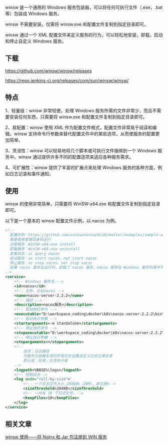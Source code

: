 winsw 是一个通用的 Windows 服务包装器，可以将任何可执行文件（.exe，.bat 等）包装成 Windows 服务。

winsw 不需要安装，仅需将 winsw.exe 和配置文件复制到指定目录即可。

winsw 通过一个 XML 配置文件来定义服务的行为，可以轻松地安装，卸载，启动和停止自定义 Windows 服务。

<!--more-->

## 下载

https://github.com/winsw/winsw/releases

https://repo.jenkins-ci.org/releases/com/sun/winsw/winsw/

## 特点

1、轻量级：winsw 非常轻便，处理 Windows 服务所需的文件非常少，而且不需要安装任何东西，只需要将 winsw.exe 和配置文件复制到指定目录即可。

2、易配置：winsw 使用 XML 作为配置文件格式，配置文件非常易于阅读和编辑。winsw 支持命令行参数来替代配置文件中的某些选项，从而使服务的配置更加简单。

3、灵活性：winsw 可以轻易地将几个脚本或可执行文件捆绑到一个 Windows 服务中。winsw 通过提供许多不同的配置选项来适应各种服务需求。

4、可扩展性：winsw 提供了丰富的扩展点来处理 Windows 服务的各种方面，例如日志记录和事件通知。

## 使用

winsw 的使用非常简单，只需要将 WinSW-x64.exe 和配置文件复制到指定目录即可。

以下是一个基本的 winsw 配置文件示例，以 nacos 为例。

```xml
<!--
  配置示例：https://github.com/winsw/winsw/blob/master/examples/sample-allOptions.xml
  需要使用管理员身份运行
  注册服务：WinSW-x64.exe install
  卸载服务：WinSW-x64.exe uninstall
  查看状态：sc query nacos
  启动服务：sc start nacos、net start nacos
  停止服务：sc stop nacos、net stop nacos
  如果 nacos 服务在运行时，卸载了 nacos 服务，nacos 服务在 Windows 服务列表中不会消失，消失时间为服务停止后
-->
<service>
    <!-- Windows 服务名 -->
    <id>nacos</id>
    <!-- 名称，比如nacos -->
    <name>nacos-server-2.2.2</name>
    <!-- 描述 -->
    <description>nacos服务</description>
    <!-- 启动执行命令 -->
    <executable>"D:\workspace_coding\docker\k8s\nacos-server-2.2.2\bin\startup.cmd"</executable>
    <!-- 启动执行参数 -->
    <startarguments>-m standalone</startarguments>
    <!-- 停止执行命令 -->
    <stopexecutable>"D:\workspace_coding\docker\k8s\nacos-server-2.2.2\bin\shutdown.cmd"</stopexecutable>
    <!-- 停止执行参数 -->
    <stoparguments></stoparguments>
    <!--
        选项：日志路径
        为服务包装器生成的所有日志设置自定义日志记录目录
        默认值：目录，包含执行者
    -->
    <logpath>%BASE%\logs</logpath>
    <!-- 控制日志-->
    <log mode="roll-by-size">
        <!-- 一个日志文件大小 20480k（20M），单位是k-->
        <sizeThreshold>20480</sizeThreshold>
        <!-- 一共有 10 个日志文件，-->
        <keepFiles>10</keepFiles>
    </log>
</service>

```

## 相关文章

[winsw 使用——将 Nginx 和 Jar 包注册到 WIN 服务](https://blog.csdn.net/worilb/article/details/131155022)
